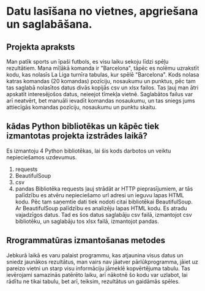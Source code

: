 # Datu lasīšana no vietnes, apgriešana un saglabāšana.

## Projekta apraksts
Man patīk sports un īpaši futbols, es visu laiku sekoju līdzi spēļu rezultātiem. Mana mīļākā komanda ir "Barcelona", tāpēc es nolēmu uzrakstīt kodu, kas nolasīs La Liga turnīra tabulas, kur spēlē "Barcelona". Kods nolasa katras komandas (20 komandas) pozīciju, nosaukumu un punktus, pēc tam tas saglabā nolasītos datus divās kopijās csv un xlsx failos. Tas ļauj man ātri apskatīt interesējošos datus, neieejot tīmekļa vietnē. Saglabātos failus var arī neatvērt, bet manuāli ievadīt komandas nosaukumu, un tas sniegs jums attiecīgās komandas pozīciju, nosaukumu un punktu skaitu.

## kādas Python bibliotēkas un kāpēc tiek izmantotas projekta izstrādes laikā?
Es izmantoju 4 Python bibliotēkas, lai šis kods darbotos un veiktu nepieciešamos uzdevumus.
1. requests
2. BeautifulSoup
3. csv
4. pandas
Bibliotēka requests ļauj strādāt ar HTTP pieprasījumiem, ar tās palīdzību es atvēru nepieciešamo url adresi un ieguvu lapas HTML kodu. Pēc tam saņemtie dati tiek nodoti citai bibliotēkai BeautifulSoup. 
Ar BeautifulSoup palīdzību es analizēju lapas HTML kodu. Es atradu vajadzīgos datus. 
Tad es šos datus saglabāju csv failā, izmantojot csv bibliotēku, un saglabāju tos xlsx failā, izmantojot pandas.

## Rrogrammatūras izmantošanas metodes
Jebkurā laikā es varu palaist programmu, kas atjaunina visus datus un sniedz jaunākos rezultātus, man vairs nav jāatver pārlūkprogramma, jāiet uz pareizo vietni un starp visu informāciju jāmeklē kopvērtējuma tabulu. Tas ievērojami samazinās patērēto laiku, arī nākotnē šo kodu var uzlabot, lai rādītu ne tikai tabulu, bet arī, teiksim, rezultātus un gaidāmās spēles.
